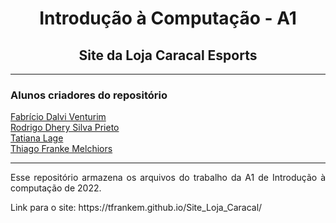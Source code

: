 <h1 align="center">Introdução à Computação - A1</h1>
<h2 align="center">Site da Loja Caracal Esports</h2>

<hr>

<h3> Alunos criadores do repositório </h3>

<a href = "https://github.com/FabricioVenturim"> Fabrício Dalvi Venturim <a/>
<br>
<a href = "https://github.com/rdhery"> Rodrigo Dhery Silva Prieto <a/>
<br>
<a href = "https://github.com/tatianalage"> Tatiana Lage <a/>
<br>
<a href = "https://github.com/TFrankeM"> Thiago Franke Melchiors <a/>

<hr>

<p align="justify"> Esse repositório armazena os arquivos do trabalho da A1 de Introdução à computação de 2022.
</p>

<p> Link para o site: https://tfrankem.github.io/Site_Loja_Caracal/
</p>
